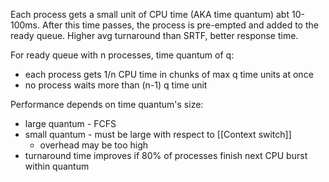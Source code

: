 Each process gets a small unit of CPU time (AKA time quantum) abt 10-100ms. After this time passes, the process is pre-empted and added to the ready queue. Higher avg turnaround than SRTF, better response time.

For ready queue with n processes, time quantum of q:
- each process gets 1/n CPU time in chunks of max q time units at once
- no process waits more than (n-1) q time unit

Performance depends on time quantum's size:
- large quantum - FCFS
- small quantum - must be large with respect to [[Context switch]]
	- overhead  may be too high
- turnaround time improves if 80% of processes finish next CPU burst within quantum
